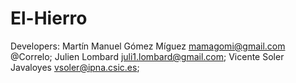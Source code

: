 # El-Hierro

Developers: Martín Manuel Gómez Míguez  mamagomi@gmail.com           @Correlo;
            Julien Lombard              juli1.lombard@gmail.com;
            Vicente Soler Javaloyes     vsoler@ipna.csic.es;
           
